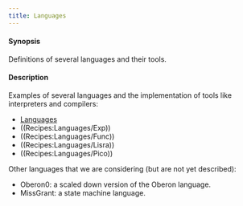 ```yaml
---
title: Languages
---
```


#### Synopsis

Definitions of several languages and their tools.

#### Description

Examples of several languages and the implementation of tools like interpreters and compilers:
* [Languages](../../Recipes/Languages)
* ((Recipes:Languages/Exp))
* ((Recipes:Languages/Func))
* ((Recipes:Languages/Lisra))
* ((Recipes:Languages/Pico))

Other languages that we are considering (but are not yet described):

*  Oberon0: a scaled down version of the Oberon language.
*  MissGrant: a state machine language.



